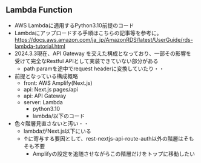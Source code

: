 ## Lambda Function
- AWS Lambdaに適用するPython3.10前提のコード
- Lambdaにアップロードする手順はこちらの記事等を参考に。
https://docs.aws.amazon.com/ja_jp/AmazonRDS/latest/UserGuide/rds-lambda-tutorial.html
- 2024.3.3現在、API Gateway を交えた構成となっており、一部その影響を受けて完全なRestful APIとして実装できていない部分がある
  - path paramを途中でrequest headerに変換していたり・・
- 前提となっている構成概略
  - front: AWS Amplify(Next.js)
  - api: Next.js pages/api
  - api: API Gateway
  - server: Lambda
    - python3.10
    - lambda/以下のコード
- 色々階層見直さないと汚い・・
  - lambdaがNext.js以下にいる
  - ↑に寄与する要因として、rest-nextjs-api-route-auth以外の階層はそもそも不要
    - Amplifyの設定を追随させながらこの階層だけをトップに移動したい
